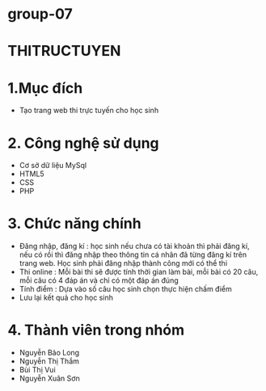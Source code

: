 
# group-07
# THITRUCTUYEN
# 1.Mục đích
  * Tạo trang web thi trực tuyến cho học sinh 
# 2. Công nghệ sử dụng
   * Cơ sở dữ liệu MySql
   * HTML5
   * CSS
   * PHP
# 3. Chức năng chính
  * Đăng nhập, đăng kí : học sinh nếu chưa có tài khoản thì phải đăng kí, nếu có rồi thì đăng nhập theo thông tin cá nhân đã từng đăng kí trên trang web. Học sinh phải đăng nhập thành công mới có thể thi
  * Thi online : Mỗi bài thi sẽ được tính thời gian làm bài, mỗi bài có 20 câu, mỗi câu có 4 đáp án và chỉ có một đáp án đúng
  * Tính điểm : Dựa vào số câu học sinh chọn thực hiện chấm điểm
  * Lưu lại kết quả cho học sinh
# 4. Thành viên trong nhóm
   * Nguyễn Bảo Long
   * Nguyễn Thị Thắm
   * Bùi Thị Vui
   * Nguyễn Xuân Sơn
